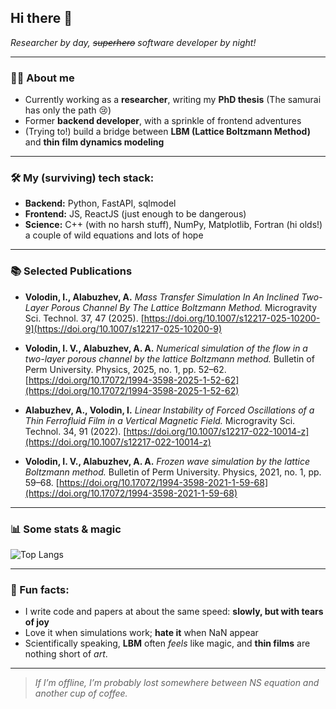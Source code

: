 ## Hi there 👋

<!---![Funny Cat Scientist](https://media.giphy.com/media/v1.Y2lkPTc5MGI3NjExNDV0ZzJ5bHZ1b2U5bnJmM2s0eGRwdWx1dWRyYzdoeXZwdXgxaDdoNiZlcD12MV9naWZzX3NlYXJjaCZjdD1n/VbnUQpnihPSIgIXuZv/giphy.gif)-->

*Researcher by day, ~~superhero~~ software developer by night!*  

---

### 👨‍🔬 About me
- Currently working as a **researcher**, writing my **PhD thesis** (The samurai has only the path 😢)  
- Former **backend developer**, with a sprinkle of frontend adventures  
- (Trying to!) build a bridge between **LBM (Lattice Boltzmann Method)** and **thin film dynamics modeling**  

---

### 🛠 My (surviving) tech stack:
- **Backend:** Python, FastAPI, sqlmodel 
- **Frontend:** JS, ReactJS (just enough to be dangerous)  
- **Science:** C++ (with no harsh stuff), NumPy, Matplotlib, Fortran (hi olds!) a couple of wild equations and lots of hope  

---

### 📚 Selected Publications
- **Volodin, I., Alabuzhev, A.** *Mass Transfer Simulation In An Inclined Two-Layer Porous Channel By The Lattice Boltzmann Method.* Microgravity Sci. Technol. 37, 47 (2025). [https://doi.org/10.1007/s12217-025-10200-9](https://doi.org/10.1007/s12217-025-10200-9)

- **Volodin, I. V., Alabuzhev, A. A.** *Numerical simulation of the flow in a two-layer porous channel by the lattice Boltzmann method.* Bulletin of Perm University. Physics, 2025, no. 1, pp. 52–62. [https://doi.org/10.17072/1994-3598-2025-1-52-62](https://doi.org/10.17072/1994-3598-2025-1-52-62)

- **Alabuzhev, A., Volodin, I.** *Linear Instability of Forced Oscillations of a Thin Ferrofluid Film in a Vertical Magnetic Field.* Microgravity Sci. Technol. 34, 91 (2022). [https://doi.org/10.1007/s12217-022-10014-z](https://doi.org/10.1007/s12217-022-10014-z)

- **Volodin, I. V., Alabuzhev, A. A.** *Frozen wave simulation by the lattice Boltzmann method.* Bulletin of Perm University. Physics, 2021, no. 1, pp. 59–68. [https://doi.org/10.17072/1994-3598-2021-1-59-68](https://doi.org/10.17072/1994-3598-2021-1-59-68)

---

### 📊 Some stats & magic
<!---![GitHub Stats](https://github-readme-stats.vercel.app/api?username=ivanwolodin1&show_icons=true&theme=tokyonight)  -->
![Top Langs](https://github-readme-stats.vercel.app/api/top-langs/?username=ivanwolodin1&layout=compact&theme=tokyonight)  

---

### 🎢 Fun facts:
- I write code and papers at about the same speed: **slowly, but with tears of joy**  
- Love it when simulations work; **hate it** when NaN appear  
- Scientifically speaking, **LBM** often *feels* like magic, and **thin films** are nothing short of *art*.

---

> *If I’m offline, I’m probably lost somewhere between NS equation and another cup of coffee.*
